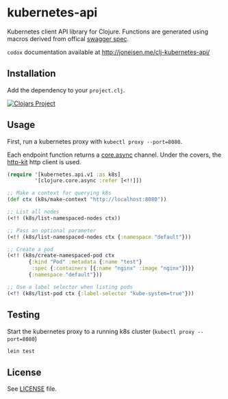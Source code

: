 # kubernetes-api

Kubernetes client API library for Clojure. Functions are generated using macros derived from offical [swagger spec](http://kubernetes.io/swagger-spec/api/v1).

`codox` documentation available at http://joneisen.me/clj-kubernetes-api/

## Installation

Add the dependency to your `project.clj`.

[![Clojars Project](http://clojars.org/kubernetes-api/latest-version.svg)](http://clojars.org/kubernetes-api)

## Usage

First, run a kubernetes proxy with `kubectl proxy --port=8080`.

Each endpoint function returns a [core.async](https://github.com/clojure/core.async) channel. Under the covers, the [http-kit](www.http-kit.org) http client is used.

```clojure
(require '[kubernetes.api.v1 :as k8s]
         '[clojure.core.async :refer [<!!]])

;; Make a context for querying k8s
(def ctx (k8s/make-context "http://localhost:8080"))

;; List all nodes
(<!! (k8s/list-namespaced-nodes ctx))

;; Pass an optional parameter
(<!! (k8s/list-namespaced-nodes ctx {:namespace "default"}))

;; Create a pod
(<!! (k8s/create-namespaced-pod ctx
       {:kind "Pod" :metadata {:name "test"}
        :spec {:containers [{:name "nginx" :image "nginx"}]}}
       {:namespace "default"}))

;; Use a label selector when listing pods
(<!! (k8s/list-pod ctx {:label-selector "kube-system=true"}))
```

## Testing

Start the kubernetes proxy to a running k8s cluster (`kubectl proxy --port=8080`)

```bash
lein test
```

## License

See [LICENSE](LICENSE) file.
